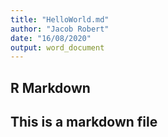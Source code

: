 ```yaml
---
title: "HelloWorld.md"
author: "Jacob Robert"
date: "16/08/2020"
output: word_document
---
```



## R Markdown

## This is a markdown file

